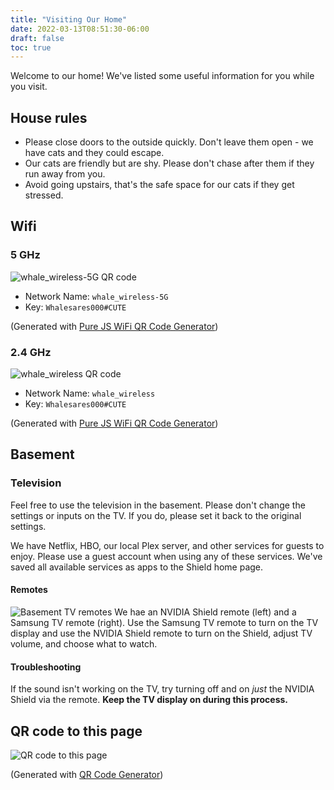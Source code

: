 ```yaml
---
title: "Visiting Our Home"
date: 2022-03-13T08:51:30-06:00
draft: false
toc: true
---
```


Welcome to our home! We've listed some useful information for you while you visit.

## House rules

- Please close doors to the outside quickly. Don't leave them open - we have cats and they could escape.
- Our cats are friendly but are shy. Please don't chase after them if they run away from you.
- Avoid going upstairs, that's the safe space for our cats if they get stressed.

## Wifi

### 5 GHz

![whale_wireless-5G QR code](/static/img/whale_wireless-5G-qrcode.png)

- Network Name: `whale_wireless-5G`
- Key: `Whalesares000#CUTE`

(Generated with [Pure JS WiFi QR Code Generator](https://qifi.org/))

### 2.4 GHz

![whale_wireless QR code](/static/img/whale_wireless-qrcode.png)

- Network Name: `whale_wireless`
- Key: `Whalesares000#CUTE`

(Generated with [Pure JS WiFi QR Code Generator](https://qifi.org/))

## Basement

### Television

Feel free to use the television in the basement. Please don't change the settings or inputs on the TV. If you do, please set it back to the original settings.

We have Netflix, HBO, our local Plex server, and other services for guests to enjoy. Please use a guest account when using any of these services. We've saved all available services as apps to the Shield home page.

#### Remotes

![Basement TV remotes](/static/img/basement-tv-remotes.jpeg)
We hae an NVIDIA Shield remote (left) and a Samsung TV remote (right). Use the Samsung TV remote to turn on the TV display and use the NVIDIA Shield remote to turn on the Shield, adjust TV volume, and choose what to watch.

#### Troubleshooting

If the sound isn't working on the TV, try turning off and on _just_ the NVIDIA Shield via the remote. **Keep the TV display on during this process.**

## QR code to this page

![QR code to this page](/static/img/visiting-our-home-qr-code.png)

(Generated with [QR Code Generator](https://www.the-qrcode-generator.com/))